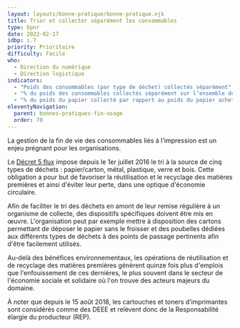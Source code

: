 ```yaml
---
layout: layouts/bonne-pratique/bonne-pratique.njk
title: Trier et collecter séparément les consommables
type: bpnr
date: 2022-02-17
idbp: i.7
priority: Prioritaire
difficulty: Facile
who:
  - Direction du numérique
  - Direction logistique
indicators:
  - "Poids des consommables (par type de déchet) collectés séparément"
  - "% du poids des consommables collectés séparément sur l’ensemble des déchets générés"
  - "% du poids du papier collecté par rapport au poids du papier acheté"
eleventyNavigation:
  parent: bonnes-pratiques-fin-usage
  order: 70
---
```


La gestion de la fin de vie des consommables liés à l'impression est un enjeu prégnant pour les organisations.

Le [Décret 5 flux](https://www.legifrance.gouv.fr/jorf/id/JORFTEXT000043799891) impose depuis le 1er juillet 2016 le tri à la source de cinq types de déchets : papier/carton, métal, plastique, verre et bois. Cette obligation a pour but de favoriser la réutilisation et le recyclage des matières premières et ainsi d'éviter leur perte, dans une optique d'économie circulaire.

Afin de faciliter le tri des déchets en amont de leur remise régulière à un organisme de collecte, des dispositifs spécifiques doivent être mis en œuvre. L'organisation peut par exemple mettre à disposition des cartons permettant de déposer le papier sans le froisser et des poubelles dédiées aux différents types de déchets à des points de passage pertinents afin d'être facilement utilisés.

Au-delà des bénéfices environnementaux, les opérations de réutilisation et de recyclage des matières premières génèrent quinze fois plus d'emplois que l'enfouissement de ces dernières, le plus souvent dans le secteur de l'économie sociale et solidaire où l'on trouve des acteurs majeurs du domaine. 

À noter que depuis le 15 août 2018, les cartouches et toners d’imprimantes sont considérés comme des DEEE et relèvent donc de la Responsabilité élargie du producteur (REP).
